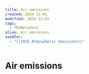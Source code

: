 ```yaml
---
title: Air emissions
created: 2024-12-01
modified: 2024-12-01
tags:
  - TBSMetadata
alias: Air emissions
usedFor:
  - "[[1655 Atmospheric emissions]]"
---
```

# Air emissions
